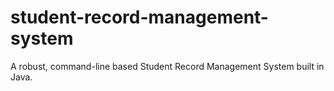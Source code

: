 # student-record-management-system
A robust, command-line based Student Record Management System built in Java.

